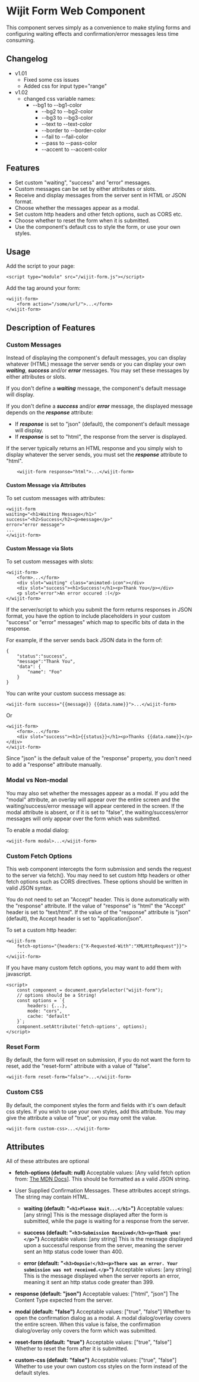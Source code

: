 # Wijit Form Web Component #

This component serves simply as a convenience to make styling forms and configuring waiting effects and confirmation/error messages less time consuming.

## Changelog
- v1.01
    - Fixed some css issues
    - Added css for input type="range"
- v1.02
    - changed css variable names:
        - --bg1 to --bg1-color
		    - --bg2 to --bg2-color
		    - --bg3 to --bg3-color
		    - --text to --text-color
		    - --border to --border-color
		    - --fail to --fail-color
		    - --pass to --pass-color
		    - --accent to --accent-color

## Features ##

- Set custom "waiting", "success" and "error" messages.
- Custom messages can be set by either attributes or slots.
- Receive and display messages from the server sent in HTML or JSON format.
- Choose whether the messages appear as a modal.
- Set custom http headers and other fetch options, such as CORS etc.
- Choose whether to reset the form when it is submitted.
- Use the component's default css to style the form, or use your own styles.

## Usage ##
Add the script to your page:
		
	<script type="module" src="/wijit-form.js"></script>

Add the tag around your form:
	
	<wijit-form>
		<form action="/some/url/">...</form>
	</wijit-form>

## Description of Features ##

### Custom Messages ###

Instead of displaying the component's default messages, you can display whatever (HTML) message the server sends or you can display your own ***waiting***, ***success*** and/or ***error*** messages. You may set these messages by either attributes or slots.

If you don't define a ***waiting*** message, the component's default message will display.

If you don't define a ***success*** and/or ***error*** message, the displayed message depends on the ***response*** attribute:

- If ***response*** is set to "json" (default), the component's default message will display.
- If ***response*** is set to "html", the response from the server is displayed.

If the server typically returns an HTML response and you simply wish to display whatever the server sends, you must set  the ***response*** attribute to "html".

		<wijit-form response="html">...</wijit-form>

#### Custom Message via Attributes ####

To set custom messages with attributes:

	<wijit-form 
	waiting="<h1>Waiting Message</h1>" 
	success="<h2>Success</h2><p>message</p>" 
	error="error message">
	...
	</wijit-form>

#### Custom Message via Slots ####

To set custom messages with slots:

	<wijit-form>  
		<form>...</form>   
		<div slot="waiting" class="animated-icon"></div>   
		<div slot="success"><h1>Success!</h1><p>Thank You</p></div>  
		<p slot="error">An error occured :(</p>
	</wijit-form>

If the server/script to which you submit the form returns responses in JSON format, you have the option to include placeholders in your custom "success" or "error" messages" which map to specific bits of data in the response.

For example, if the server sends back JSON data in the form of:

	{  
		"status":"success",  
		"message":"Thank You",  
		"data": {  
			"name": "Foo"  
		}
	}

You can write your custom success message as:

	<wijit-form success="{{message}} {{data.name}}">...</wijit-form>

Or 

	<wijit-form>  
		<form>...</form>  
		<div slot="success"><h1>{{status}}</h1><p>Thanks {{data.name}}</p></div>
	</wijit-form>

Since "json" is the default value of the "response" property, you don't need to add a "response" attribute manually.

### Modal vs Non-modal ###

You may also set whether the messages appear as a modal. If you add the "modal" attribute, an overlay will appear over the entire screen and the waiting/success/error message will appear centered in the screen. If the modal attribute is absent, or if it is set to "false", the waiting/success/error messages will only appear over the form which was submitted.

To enable a modal dialog:

	<wijit-form modal>...</wijit-form>

### Custom Fetch Options ###

This web component intercepts the form submission and sends the request to the server via fetch(). You may need to set custom http headers or other fetch options such as CORS directives. These options should be written in valid JSON syntax.

You do not need to set an "Accept" header. This is done automatically with the "response" attribute. If the value of "response" is "html" the "Accept" header is set to "text/html". If the value of the "response" attribute is "json" (default), the Accept header is set to "application/json".

To set a custom http header:

	<wijit-form 
		fetch-options="{headers:{"X-Requested-With":"XMLHttpRequest"}}">  
		...  
	</wijit-form>

If you have many custom fetch options, you may want to add them with javascript.

	<script>
		const component = document.querySelector("wijit-form");
		// options should be a String!
		const options = `{  
			headers: {...},
			mode: "cors",
			cache: "default"
		}`;
		component.setAttribute('fetch-options', options);
	</script>
				
### Reset Form ###

By default, the form will reset on submission, if you do not want the form to reset, add the "reset-form" attribute with a value of "false".

	<wijit-form reset-form="false">...</wijit-form>

### Custom CSS ###

By default, the component styles the form and fields with it's own default css styles. If you wish to use your own styles, add this attribute. You may give the attribute a value of "true", or you may omit the value.

	<wijit-form custom-css>...</wijit-form>


## Attributes ##

All of these attributes are optional

- **fetch-options (default: null)** Acceptable values: [Any valid fetch option from: <a target="_blank" href="https://developer.mozilla.org/en-US/docs/Web/API/fetch#options">The MDN Docs</a>]. This should be formatted as a valid JSON string.

- User Supplied Confirmation Messages. These attributes accept strings. The string may contain HTML.

  - **waiting (default: "`<h1>Please Wait...</h1>`")** Acceptable values: [any string] This is the message displayed after the form is submitted, while the page is waiting for a response from the server.

   - **success (default: "`<h3>Submission Received</h3><p>Thank you!</p>`")** Acceptable values: [any string] This is the message displayed upon a successful response from the server, meaning the server sent an http status code lower than 400.

   - **error (default: "`<h3>Oopsie!</h3><p>There was an error. Your submission was not received.</p>`")** Acceptable values: [any string] This is the message displayed when the server reports an error, meaning it sent an http status code greater than 399.

 
- **response (default: "json")** Acceptable values: ["html", "json"] The Content Type expected from the server.

- **modal (default: "false")** Acceptable values: ["true", "false"] Whether to open the confirmation dialog as a modal. A modal dialog/overlay covers the entire screen. When this value is false, the confirmation dialog/overlay only covers the form which was submitted.

- **reset-form (default: "true")** Acceptable values: ["true", "false"] Whether to reset the form after it is submitted.

- **custom-css (default: "false")** Acceptable values: ["true", "false"] Whether to use your own custom css styles on the form instead of the default styles.
